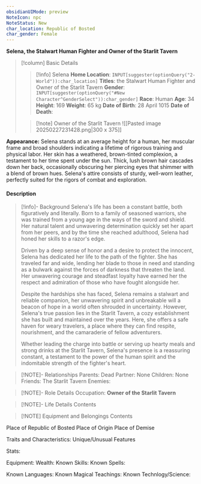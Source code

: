 ```yaml
---
obsidianUIMode: preview
NoteIcon: npc
NoteStatus: New
char_location: Republic of Bosted
char_gender: Female
---
```

**Selena, the Stalwart Human Fighter and Owner of the Starlit Tavern**

> [!column] Basic Details
>> [!info] Selena
>> **Home Location**: `INPUT[suggester(optionQuery("2-World")):char_location]` 
>> **Titles**: the Stalwart Human Fighter and Owner of the Starlit Tavern
>> **Gender**: `INPUT[suggester(optionQuery("#New Character^GenderSelect")):char_gender]`
>> **Race**: Human
>> **Age**: 34
>> **Height**: 169
>> **Weight**: 65 kg
>> **Date of Birth**: 28 April 1015
>> **Date of Death**:
>
>> [!note] Owner of the Starlit Tavern
>> ![[Pasted image 20250227231428.png|300 x 375]]

**Appearance:** Selena stands at an average height for a human, her muscular frame and broad shoulders indicating a lifetime of rigorous training and physical labor. Her skin has a weathered, brown-tinted complexion, a testament to her time spent under the sun. Thick, lush brown hair cascades down her back, occasionally obscuring her piercing eyes that shimmer with a blend of brown hues. Selena's attire consists of sturdy, well-worn leather, perfectly suited for the rigors of combat and exploration.

#### Description
> [!info]- Background
> Selena's life has been a constant battle, both figuratively and literally. Born to a family of seasoned warriors, she was trained from a young age in the ways of the sword and shield. Her natural talent and unwavering determination quickly set her apart from her peers, and by the time she reached adulthood, Selena had honed her skills to a razor's edge.
> 
> Driven by a deep sense of honor and a desire to protect the innocent, Selena has dedicated her life to the path of the fighter. She has traveled far and wide, lending her blade to those in need and standing as a bulwark against the forces of darkness that threaten the land. Her unwavering courage and steadfast loyalty have earned her the respect and admiration of those who have fought alongside her.
> 
> Despite the hardships she has faced, Selena remains a stalwart and reliable companion, her unwavering spirit and unbreakable will a beacon of hope in a world often shrouded in uncertainty. However, Selena's true passion lies in the Starlit Tavern, a cozy establishment she has built and maintained over the years. Here, she offers a safe haven for weary travelers, a place where they can find respite, nourishment, and the camaraderie of fellow adventurers.
> 
> Whether leading the charge into battle or serving up hearty meals and strong drinks at the Starlit Tavern, Selena's presence is a reassuring constant, a testament to the power of the human spirit and the indomitable strength of the fighter's heart.

> [!NOTE]- Relationships
> Parents: Dead
> Partner: None
> Children: None
> Friends: The Starlit Tavern
> Enemies:

> [!NOTE]- Role Details
> Occupation: **Owner of the Starlit Tavern**

> [!NOTE]- Life Details
> Contents

> [!NOTE] Equipment and Belongings
> Contents


Place of Republic of Bosted
Place of Origin
Place of Demise

Traits and Characteristics:
Unique/Unusual Features

Stats:

Equipment:
Wealth:
Known Skills:
Known Spells:

Known Languages:
Known Magical Teachings:
Known Technlogy/Science:

